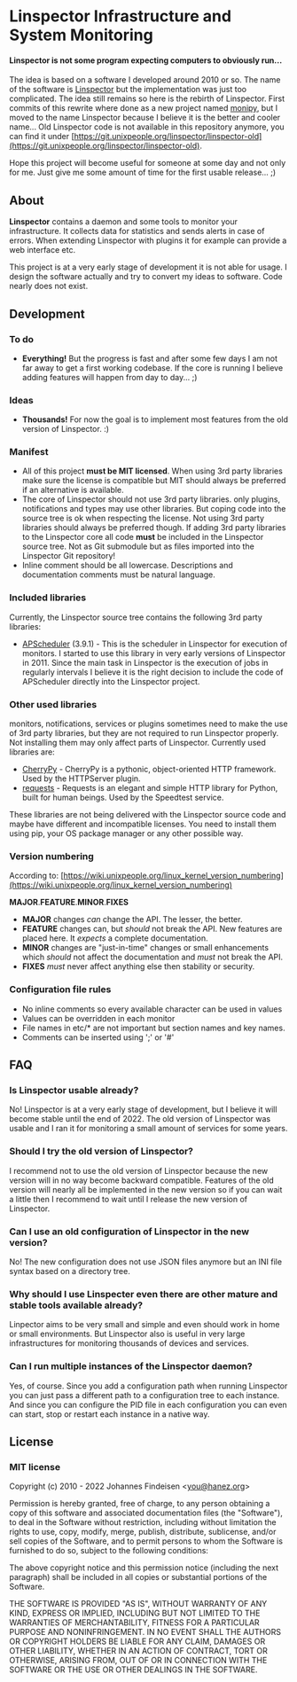 # Linspector Infrastructure and System Monitoring

#### Linspector is not some program expecting computers to obviously run...

The idea is based on a software I developed around 2010 or so. The name of the software is 
[Linspector](http://linspector.org/) but the implementation was just too
complicated. The idea still remains so here is the rebirth of Linspector. First commits 
of this rewrite where done as a new project named 
[monipy](https://git.unixpeople.org/linspector/monipy), but I moved to the name 
Linspector because I believe it is the better and cooler name... Old Linspector code is 
not available in this repository anymore, you can find it under 
[https://git.unixpeople.org/linspector/linspector-old](https://git.unixpeople.org/linspector/linspector-old).

Hope this project will become useful for someone at some day and not only for
me. Just give me some amount of time for the first usable release... ;)

## About

**Linspector** contains a daemon and some tools to monitor your infrastructure. It
collects data for statistics and sends alerts in case of errors. When extending Linspector
with plugins it for example can provide a web interface etc.

This project is at a very early stage of development it is not able for usage.
I design the software actually and try to convert my ideas to software. Code
nearly does not exist.

## Development

### To do

- **Everything!** But the progress is fast and after some few days I am not far 
away to get a first working codebase. If the core is running I believe adding features
will happen from day to day... ;)

### Ideas

- **Thousands!** For now the goal is to implement most features from the old version
of Linspector. :)

### Manifest

- All of this project **must be MIT licensed**. When using 3rd party libraries make
sure the license is compatible but MIT should always be preferred if an
alternative is available.
- The core of Linspector should not use 3rd party libraries. only plugins,
notifications and types may use other libraries. But coping code into the
source tree is ok when respecting the license. Not using 3rd party libraries
should always be preferred though. If adding 3rd party libraries to the Linspector 
core all code **must** be included in the Linspector source tree. Not as Git
submodule but as files imported into the Linspector Git repository!
- Inline comment should be all lowercase. Descriptions and documentation comments
must be natural language.

### Included libraries

Currently, the Linspector source tree contains the following 3rd party libraries:

- [APScheduler](https://github.com/agronholm/apscheduler) (3.9.1) - This is the scheduler in Linspector for execution of monitors. I started 
to use this library in very early versions of Linspector in 2011. Since the main task
in Linspector is the execution of jobs in regularly intervals I believe it is the right 
decision to include the code of APScheduler directly into the Linspector project.

### Other used libraries

monitors, notifications, services or plugins sometimes need to make the use of 
3rd party libraries, but they are not required to run Linspector properly. Not installing 
them may only affect parts of Linspector. Currently used libraries are:

- [CherryPy](https://cherrypy.dev/) - CherryPy is a pythonic, object-oriented HTTP framework. Used by the HTTPServer plugin.
- [requests](https://requests.readthedocs.io/en/latest/) - Requests is an elegant and simple HTTP library for Python, built for human beings. Used by the Speedtest service.

These libraries are not being delivered with the Linspector source code and maybe have 
different and incompatible licenses. You need to install them using pip, your OS package
manager or any other possible way.

### Version numbering

According to: [https://wiki.unixpeople.org/linux_kernel_version_numbering](https://wiki.unixpeople.org/linux_kernel_version_numbering)

**MAJOR**.**FEATURE**.**MINOR**.**FIXES**

- **MAJOR** changes _can_ change the API. The lesser, the better.
- **FEATURE** changes can, but _should_ not break the API. New features are placed
  here. It _expects_ a complete documentation.
- **MINOR** changes are "just-in-time" changes or small enhancements which _should_
  not affect the documentation and _must_ not break the API.
- **FIXES** _must_ never affect anything else then stability or security.

### Configuration file rules

 - No inline comments so every available character can be used in values
 - Values can be overridden in each monitor
 - File names in etc/* are not important but section names and key names.
 - Comments can be inserted using ';' or '#'

## FAQ

### Is Linspector usable already?

No! Linspector is at a very early stage of development, but I believe it will become
stable until the end of 2022. The old version of Linspector was usable and I ran it for
monitoring a small amount of services for some years.

### Should I try the old version of Linspector?

I recommend not to use the old version of Linspector because the new version will 
in no way become backward compatible. Features of the old version will nearly all be
implemented in the new version so if you can wait a little then I recommend to wait 
until I release the new version of Linspector.

### Can I use an old configuration of Linspector in the new version?

No! The new configuration does not use JSON files anymore but an INI file syntax based on 
a directory tree.

### Why should I use Linspecter even there are other mature and stable tools available already?

Linpector aims to be very small and simple and even should work in home or small 
environments. But Linspector also is useful in very large infrastructures for monitoring
thousands of devices and services.

### Can I run multiple instances of the Linspector daemon?

Yes, of course. Since you add a configuration path when running Linspector you can 
just pass a different path to a configuration tree to each instance. And since you
can configure the PID file in each configuration you can even can start, stop or 
restart each instance in a native way.

## License

### MIT license

Copyright (c) 2010 - 2022 Johannes Findeisen &lt;you@hanez.org&gt;

Permission is hereby granted, free of charge, to any person obtaining a copy
of this software and associated documentation files (the "Software"), to deal
in the Software without restriction, including without limitation the rights
to use, copy, modify, merge, publish, distribute, sublicense, and/or sell
copies of the Software, and to permit persons to whom the Software is furnished
to do so, subject to the following conditions:

The above copyright notice and this permission notice (including the next
paragraph) shall be included in all copies or substantial portions of the
Software.

THE SOFTWARE IS PROVIDED "AS IS", WITHOUT WARRANTY OF ANY KIND, EXPRESS OR
IMPLIED, INCLUDING BUT NOT LIMITED TO THE WARRANTIES OF MERCHANTABILITY, FITNESS
FOR A PARTICULAR PURPOSE AND NONINFRINGEMENT. IN NO EVENT SHALL THE AUTHORS
OR COPYRIGHT HOLDERS BE LIABLE FOR ANY CLAIM, DAMAGES OR OTHER LIABILITY,
WHETHER IN AN ACTION OF CONTRACT, TORT OR OTHERWISE, ARISING FROM, OUT OF
OR IN CONNECTION WITH THE SOFTWARE OR THE USE OR OTHER DEALINGS IN THE SOFTWARE.
